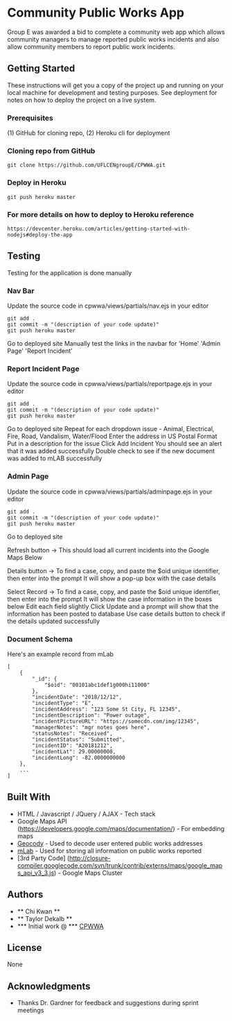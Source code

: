 # Community Public Works App

Group E was awarded a bid to complete a community web app which allows community managers to manage
reported public works incidents and also allow community members to report public work incidents. 

## Getting Started

These instructions will get you a copy of the project up and running on your local machine for development and testing purposes.
See deployment for notes on how to deploy the project on a live system.

### Prerequisites

(1) GitHub for cloning repo, (2) Heroku cli for deployment


### Cloning repo from GitHub
```
git clone https://github.com/UFLCENgroupE/CPWWA.git
```

### Deploy in Heroku
```
git push heroku master
```

### For more details on how to deploy to Heroku reference
```
https://devcenter.heroku.com/articles/getting-started-with-nodejs#deploy-the-app
```


## Testing

Testing for the application is done manually


### Nav Bar

Update the source code in cpwwa/views/partials/nav.ejs in your editor
```
git add .
git commit -m "(description of your code update)"
git push heroku master
```
Go to deployed site
Manually test the links in the navbar for 'Home' 'Admin Page' 'Report Incident'


### Report Incident Page
Update the source code in cpwwa/views/partials/reportpage.ejs in your editor
```
git add .
git commit -m "(description of your code update)"
git push heroku master
```
Go to deployed site
Repeat for each dropdown issue - Animal, Electrical, Fire, Road, Vandalism, Water/Flood
Enter the address in US Postal Format
Put in a description for the issue
Click Add Incident
You should see an alert that it was added successfully
Double check to see if the new document was added to mLAB successfully


### Admin Page
Update the source code in cpwwa/views/partials/adminpage.ejs in your editor
```
git add .
git commit -m "(description of your code update)"
git push heroku master
```
Go to deployed site

Refresh button -> This should load all current incidents into the Google Maps Below

Details button -> To find a case, copy, and paste the $oid unique identifier, then enter into the prompt
It will show a pop-up box with the case details

Select Record -> To find a case, copy, and paste the $oid unique identifier, then enter into the prompt
It will show the case information in the boxes below
Edit each field slightly
Click Update and a prompt will show that the information has been posted to database
Use case details button to check if the details updated successfully



### Document Schema
Here's an example record from mLab
```
[
    {
        "_id": {
            "$oid": "00101abc1def1g000hi11000"
        },
        "incidentDate": "2018/12/12",
        "incidentType": "E",
        "incidentAddress": "123 Some St City, FL 12345",
        "incidentDescription": "Power outage",
        "incidentPictureURL": "https://somecdn.com/img/12345",
        "managerNotes": "mgr notes goes here",
        "statusNotes": "Received",
        "incidentStatus": "Submitted",
        "incidentID": "A20181212",
        "incidentLat": 29.00000000,
        "incidentLong": -82.0000000000
    },
    ...
]
```

## Built With

* HTML / Javascript / JQuery / AJAX - Tech stack
* Google Maps API (https://developers.google.com/maps/documentation/) - For embedding maps 
* [Geocody](https://devcenter.heroku.com/articles/geocody#provisioning-the-add-on) - Used to decode user entered public works addresses
* [mLab](https://docs.mlab.com/) - Used for storing all information on public works reported
* [3rd Party Code] (http://closure-compiler.googlecode.com/svn/trunk/contrib/externs/maps/google_maps_api_v3_3.js) - Google Maps Cluster


## Authors

* ** Chi Kwan ** 
* ** Taylor Dekalb **
* *** Initial work @ *** [CPWWA](https://github.com/UFLCENgroupE/CPWWA)

## License

None

## Acknowledgments

* Thanks Dr. Gardner for feedback and suggestions during sprint meetings 
